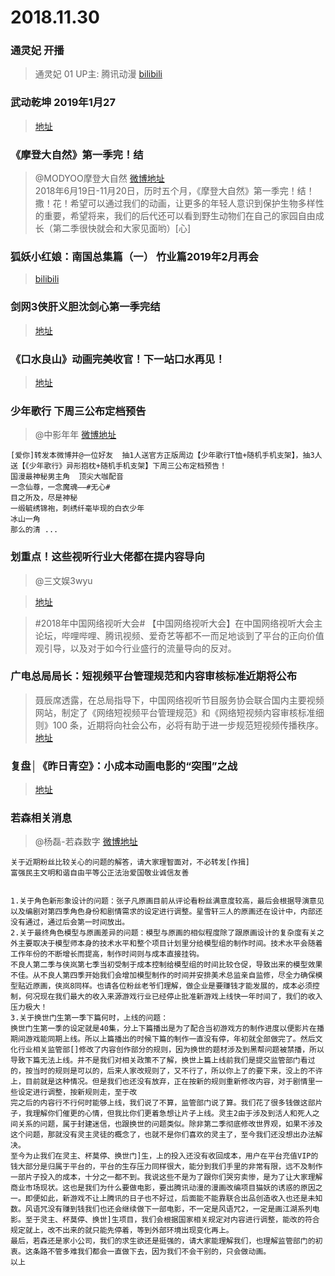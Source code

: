 # 2018.11.30

### 通灵妃 开播

>通灵妃 01 UP主: 腾讯动漫 
>[bilibili](https://www.bilibili.com/bangumi/play/ep257624/)  


###  武动乾坤 2019年1月27 ​​​​ 
>[地址](https://weibo.com/6078642029/H52i8u5b7)  


###  《摩登大自然》第一季完！结
>@MODYOO摩登大自然  [微博地址](https://weibo.com/1851785454/H52z7mxLD)  
>2018年6月19日-11月20日，历时五个月，《摩登大自然》第一季完！结！撒！花！希望可以通过我们的动画，让更多的年轻人意识到保护生物多样性的重要，希望将来，我们的后代还可以看到野生动物们在自己的家园自由成长（第二季很快就会和大家见面哟）[心] 

### 狐妖小红娘：南国总集篇（一） 竹业篇2019年2月再会
>[bilibili](https://www.bilibili.com/bangumi/play/ep257761)  


### 剑网3侠肝义胆沈剑心第一季完结 
>[地址](https://www.bilibili.com/bangumi/play/ep257159)  

### 《口水良山》动画完美收官！下一站口水再见！
>[地址](https://www.bilibili.com/read/cv1632004)


### 少年歌行 下周三公布定档预告
>@中影年年  [微博地址](https://weibo.com/3362128720/H53Ic1Fcc)  
```
[爱你]转发本微博并@一位好友  抽1人送官方正版周边【少年歌行T恤+随机手机支架】，抽3人送【《少年歌行》异形抱枕+随机手机支架】下周三公布定档预告！
国漫最神秘男主角  顶尖大咖配音
一念仙尊，一念魔魂——#无心#   
目之所及，尽是神秘
一缎毓绣锦袍，刺绣纤毫毕现的白衣少年
冰山一角
那么的清 ​​​​...
```

###  划重点！这些视听行业大佬都在提内容导向
>@三文娱3wyu  

>[地址](https://weibo.com/ttarticle/p/show?id=2309404312088137856501)  

>#2018年中国网络视听大会# 【中国网络视听大会】在中国网络视听大会主论坛，哔哩哔哩、腾讯视频、爱奇艺等都不一而足地谈到了平台的正向价值观引导，以及对于如今行业盛行的流量导向的反对。   

### 广电总局局长：短视频平台管理规范和内容审核标准近期将公布
>聂辰席透露，在总局指导下，中国网络视听节目服务协会联合国内主要视频网站，制定了《网络短视频平台管理规范》和《网络短视频内容审核标准细则》100 条，近期将向社会公布，必将有助于进一步规范短视频传播秩序。 
>[地址](https://m.thepaper.cn/newsDetail_forward_2685649)  

###  复盘│《昨日青空》：小成本动画电影的“突围”之战 
>[地址](https://mp.weixin.qq.com/s?__biz=MzAxNzc0NDc5OA==&mid=2651228167&idx=1&sn=d2a349835763571ea3b04ed78dea784a&chksm=8012fef6b76577e04464b78d0e44d6bd6f4af0fec3176a682039913bee13cb146a47d5a91515&mpshare=1&scene=1&srcid=11308SUnCnaA8nyRSbQW6qs7#rd)


###  若森相关消息
>@杨磊-若森数字  [微博地址](https://weibo.com/6189713795/H54miwVhr)  
```
关于近期粉丝比较关心的问题的解答，请大家理智面对，不必转发[作揖]
富强民主文明和谐自由平等公正法治爱国敬业诚信友善 ​​​​ 


1.关于角色新形象设计的问题：张子凡原画目前从评论看粉丝满意度较高，最后会根据导演意见以及编剧对第四季角色身份和剧情需求的设定进行调整。星雪轩三人的原画还在设计中，内部还没有通过，通过后会第一时间放出。
2.关于最终角色模型与原画差异的问题：模型与原画的相似程度除了跟原画设计的复杂度有关之外主要取决于模型师本身的技术水平和整个项目计划里分给模型组的制作时间。技术水平会随着工作年份的不断增长而提高，制作时间则与成本直接挂钩。
不良人第二季与侠岚第七季当初受制于成本控制给模型组的时间比较仓促，导致出来的模型效果不佳。从不良人第四季开始我们会增加模型制作的时间并安排美术总监亲自监修，尽全力确保模型贴近原画，侠岚8同样。也请各位粉丝老爷们理解，做企业是要赚钱才能发展的，成本必须控制，何况现在我们最大的收入来源游戏行业已经停止批准新游戏上线快一年时间了，我们的收入压力极大！
3.关于换世门生第一季下篇何时，上线的问题：
换世门生第一季的设定就是40集，分上下篇播出是为了配合当初游戏方的制作进度以便影片在播期间游戏能同期上线。所以上篇播出的时候下篇的制作一直没有停，年初就全部做完了。然后文化行业相关监管部[]修改了内容创作部分的规则，因为换世的题材涉及到黑帮问题被禁播，所以导致下篇无法上线。并不是我们对相关政策不了解，换世上篇上线前我们是提交监管部门看过的，按当时的规则是可以的，后来人家改规则了，又不行了，所以你上了的要下来，没上的不许上，目前就是这种情况。但是我们也还没有放弃，正在按新的规则重新修改内容，对于剧情里一些设定进行调整，按新规则走，至于改
完之后的内容行不行何时能够上线，我们说了不算，监管部门说了算。我们花了很多钱做这部片子，我理解你们催更的心情，但我比你们更着急想让片子上线。灵主2由于涉及到活人和死人之间关系的问题，属于封建迷信，也跟换世的问题类似。除非第二季彻底修改世界观，如果不涉及这个问题，那就没有灵主灵徒的概念了，也就不是你们喜欢的灵主了，至今我们还没想出办法解决。
至今为止我们在灵主、杯莫停、换世门]生，上的投入还没有收回成本，用户在平台充值VIP的钱大部分是归属于平台的，平台的生存压力同样很大，能分到我们手里的非常有限，远不及制作一部片子投入的成本，十分之一都不到。我说这些不是为了跟你们哭穷卖惨，是为了让大家理解商业市场现状。这也是我们为什么要做电影，要出腾讯动漫的漫画改编项目猫妖的诱惑的原因之一。即便如此，新游戏不让上腾讯的日子也不好过，后面能不能靠联合出品创造收入也还是未知数。风语咒没有赚到钱我们也还会继续做下一部电影，不一定是风语咒2，一定是画江湖系列电影。至于灵主、杯莫停、换世]生项目，我们会根据国家相关规定对内容进行调整，能改的符合规定就上，改不出来的就只能先停着，等到外部环境出现变化再上。
最后，若森还是家小公司，我们的求生欲还是挺强的，请大家能理解我们，也理解监管部门的初衷。这条路不管多难我们都会一直做下去，因为我们不会干别的，只会做动画。
以上


```